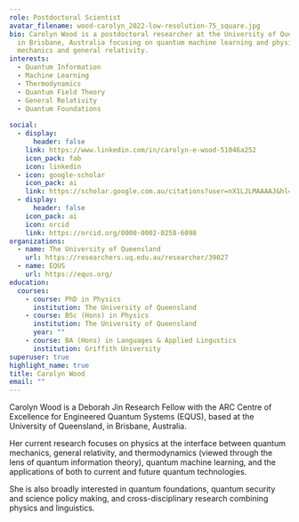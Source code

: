 ```yaml
---
role: Postdoctoral Scientist
avatar_filename: wood-carolyn_2022-low-resolution-75_square.jpg
bio: Carolyn Wood is a postdoctoral researcher at the University of Queensland,
  in Brisbane, Australia focusing on quantum machine learning and physics at the interface between quantum
  mechanics and general relativity.
interests:
  - Quantum Information
  - Machine Learning
  - Thermodynamics
  - Quantum Field Theory
  - General Relativity
  - Quantum Foundations
 
social:
  - display:
      header: false
    link: https://www.linkedin.com/in/carolyn-e-wood-51046a252
    icon_pack: fab
    icon: linkedin
  - icon: google-scholar
    icon_pack: ai
    link: https://scholar.google.com.au/citations?user=nX1LJLMAAAAJ&hl=en
  - display:
      header: false
    icon_pack: ai
    icon: orcid
    link: https://orcid.org/0000-0002-0258-6098
organizations:
  - name: The University of Queensland
    url: https://researchers.uq.edu.au/researcher/39027
  - name: EQUS
    url: https://equs.org/
education:
  courses:
    - course: PhD in Physics
      institution: The University of Queensland
    - course: BSc (Hons) in Physics
      institution: The University of Queensland
      year: ""
    - course: BA (Hons) in Languages & Applied Lingustics
      institution: Griffith University
superuser: true
highlight_name: true
title: Carolyn Wood
email: ""
---
```

Carolyn Wood is a Deborah Jin Research Fellow with the ARC Centre of Excellence for Engineered Quantum Systems (EQUS), based at the University of Queensland, in Brisbane, Australia. 

Her current research focuses on physics at the interface between quantum mechanics, general relativity, and thermodynamics (viewed through the lens of quantum information theory), quantum machine learning, and the applications of both to current and future quantum technologies.

She is also broadly interested in quantum foundations, quantum security and science policy making, and cross-disciplinary research combining physics and linguistics.
